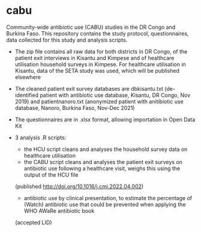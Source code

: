 # cabu
Community-wide antibiotic use (CABU) studies in the DR Congo and Burkina Faso. This repository contains the study protocol, questionnaires, data collected for this study and analysis scripts.
- The zip file contains all raw data for both districts in DR Congo, of the patient exit interviews in Kisantu and Kimpese and of healthcare utilisation household surveys in Kimpese. For healthcare utilisation in Kisantu, data of the SETA study was used, which will be published elsewhere
- The cleaned patient exit survey databases are dbkisantu.txt (de-identified patient with antibiotic use database, Kisantu, DR Congo, Nov 2019) and patientnanoro.txt (anonymized patient with anitibiotic use database, Nanoro, Burkina Faso, Nov-Dec 2021)
- The questionnaires are in .xlsx format, allowing importation in Open Data Kit
- 3 analysis .R scripts: 
  * the HCU script cleans and analyses the household survey data on healthcare utilisation
  * the CABU script cleans and analyses the patient exit surveys on antibiotic use following a healthcare visit, weighs this using the output of the HCU file
  
  (published http://doi.org/10.1016/j.cmi.2022.04.002) 
  * antibiotic use by clinical presentation, to estimate the percentage of (Watch) antibiotic use that could be prevented when applying the WHO AWaRe antibiotic book
  
  (accepted LID)
